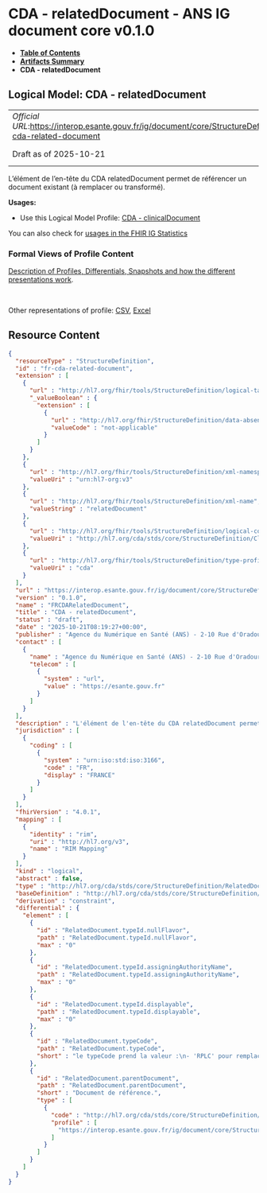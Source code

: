 # CDA - relatedDocument - ANS IG document core v0.1.0

* [**Table of Contents**](toc.md)
* [**Artifacts Summary**](artifacts.md)
* **CDA - relatedDocument**

## Logical Model: CDA - relatedDocument 

| | |
| :--- | :--- |
| *Official URL*:https://interop.esante.gouv.fr/ig/document/core/StructureDefinition/fr-cda-related-document | *Version*:0.1.0 |
| Draft as of 2025-10-21 | *Computable Name*:FRCDARelatedDocument |

 
L’élément de l’en-tête du CDA relatedDocument permet de référencer un document existant (à remplacer ou transformé). 

**Usages:**

* Use this Logical Model Profile: [CDA - clinicalDocument](StructureDefinition-fr-cda-clinical-document.md)

You can also check for [usages in the FHIR IG Statistics](https://packages2.fhir.org/xig/ans.document.fr.core|current/StructureDefinition/fr-cda-related-document)

### Formal Views of Profile Content

 [Description of Profiles, Differentials, Snapshots and how the different presentations work](http://build.fhir.org/ig/FHIR/ig-guidance/readingIgs.html#structure-definitions). 

 

Other representations of profile: [CSV](StructureDefinition-fr-cda-related-document.csv), [Excel](StructureDefinition-fr-cda-related-document.xlsx) 



## Resource Content

```json
{
  "resourceType" : "StructureDefinition",
  "id" : "fr-cda-related-document",
  "extension" : [
    {
      "url" : "http://hl7.org/fhir/tools/StructureDefinition/logical-target",
      "_valueBoolean" : {
        "extension" : [
          {
            "url" : "http://hl7.org/fhir/StructureDefinition/data-absent-reason",
            "valueCode" : "not-applicable"
          }
        ]
      }
    },
    {
      "url" : "http://hl7.org/fhir/tools/StructureDefinition/xml-namespace",
      "valueUri" : "urn:hl7-org:v3"
    },
    {
      "url" : "http://hl7.org/fhir/tools/StructureDefinition/xml-name",
      "valueString" : "relatedDocument"
    },
    {
      "url" : "http://hl7.org/fhir/tools/StructureDefinition/logical-container",
      "valueUri" : "http://hl7.org/cda/stds/core/StructureDefinition/ClinicalDocument"
    },
    {
      "url" : "http://hl7.org/fhir/tools/StructureDefinition/type-profile-style",
      "valueUri" : "cda"
    }
  ],
  "url" : "https://interop.esante.gouv.fr/ig/document/core/StructureDefinition/fr-cda-related-document",
  "version" : "0.1.0",
  "name" : "FRCDARelatedDocument",
  "title" : "CDA - relatedDocument",
  "status" : "draft",
  "date" : "2025-10-21T08:19:27+00:00",
  "publisher" : "Agence du Numérique en Santé (ANS) - 2-10 Rue d'Oradour-sur-Glane, 75015 Paris",
  "contact" : [
    {
      "name" : "Agence du Numérique en Santé (ANS) - 2-10 Rue d'Oradour-sur-Glane, 75015 Paris",
      "telecom" : [
        {
          "system" : "url",
          "value" : "https://esante.gouv.fr"
        }
      ]
    }
  ],
  "description" : "L'élément de l'en-tête du CDA relatedDocument permet de référencer un document existant (à remplacer ou transformé).",
  "jurisdiction" : [
    {
      "coding" : [
        {
          "system" : "urn:iso:std:iso:3166",
          "code" : "FR",
          "display" : "FRANCE"
        }
      ]
    }
  ],
  "fhirVersion" : "4.0.1",
  "mapping" : [
    {
      "identity" : "rim",
      "uri" : "http://hl7.org/v3",
      "name" : "RIM Mapping"
    }
  ],
  "kind" : "logical",
  "abstract" : false,
  "type" : "http://hl7.org/cda/stds/core/StructureDefinition/RelatedDocument",
  "baseDefinition" : "http://hl7.org/cda/stds/core/StructureDefinition/RelatedDocument",
  "derivation" : "constraint",
  "differential" : {
    "element" : [
      {
        "id" : "RelatedDocument.typeId.nullFlavor",
        "path" : "RelatedDocument.typeId.nullFlavor",
        "max" : "0"
      },
      {
        "id" : "RelatedDocument.typeId.assigningAuthorityName",
        "path" : "RelatedDocument.typeId.assigningAuthorityName",
        "max" : "0"
      },
      {
        "id" : "RelatedDocument.typeId.displayable",
        "path" : "RelatedDocument.typeId.displayable",
        "max" : "0"
      },
      {
        "id" : "RelatedDocument.typeCode",
        "path" : "RelatedDocument.typeCode",
        "short" : "le typeCode prend la valeur :\n- 'RPLC' pour remplacement, seul le remplacement au sens annulation et remplacement du document référencé par la version courante du document est autorisé.\n- 'XFRM' pour transformation, la relation est portée par le document CDA transformé (et pas par le document de référence)."
      },
      {
        "id" : "RelatedDocument.parentDocument",
        "path" : "RelatedDocument.parentDocument",
        "short" : "Document de référence.",
        "type" : [
          {
            "code" : "http://hl7.org/cda/stds/core/StructureDefinition/ParentDocument",
            "profile" : [
              "https://interop.esante.gouv.fr/ig/document/core/StructureDefinition/fr-cda-parent-document"
            ]
          }
        ]
      }
    ]
  }
}

```
